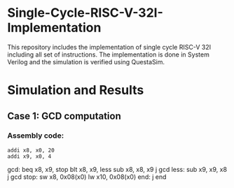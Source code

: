 # Single-Cycle-RISC-V-32I-Implementation
This repository includes the implementation of single cycle RISC-V 32I including all set of instructions. 
The implementation is done in System Verilog and the simulation is verified using QuestaSim.

# Simulation and Results
## Case 1: GCD computation

### Assembly code:
    addi x8, x0, 20
    addi x9, x0, 4
  gcd:
    beq x8, x9, stop
    blt x8, x9, less
    sub x8, x8, x9
    j gcd
  less:
    sub x9, x9, x8
    j gcd
  stop:
    sw x8, 0x08(x0)
    lw x10, 0x08(x0)
  end:
    j end

